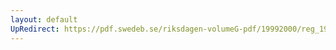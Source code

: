 ```yaml
---
layout: default
UpRedirect: https://pdf.swedeb.se/riksdagen-volumeG-pdf/19992000/reg_19992000/reg_19992000_0069.pdf
---
```

